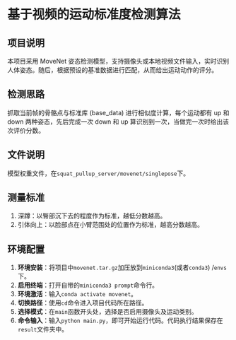 # 基于视频的运动标准度检测算法

## 项目说明

本项目采用 MoveNet 姿态检测模型，支持摄像头或本地视频文件输入，实时识别人体姿态。随后，根据预设的基准数据进行匹配，从而给出运动动作的评分。

## 检测思路

抓取当前帧的骨骼点与标准库 (base_data) 进行相似度计算，每个运动都有 up 和 down 两种姿态，先后完成一次 down 和 up 算识别到一次，当做完一次时给出该次评价分数。

## 文件说明

模型权重文件，在`squat_pullup_server/movenet/singlepose`下。

## 测量标准

1. 深蹲：以臀部沉下去的程度作为标准，越低分数越高。
2. 引体向上：以脸部点在小臂范围处的位置作为标准，越高分数越高。

## 环境配置

1. **环境安装**：将项目中`movenet.tar.gz`加压放到`miniconda3`(或者`conda3`) /`envs`下。
2. **启用终端**：打开自带的`miniconda3 prompt`命令行。
3. **环境激活**：输入`conda activate movenet`。
4. **切换路径**：使用`cd`命令进入项目代码所在路径。
5. **选择模式**：在`main`函数开头处，选择是否启用摄像头及运动类别。
6. **命令输入**：输入`python main.py`，即可开始运行代码。代码执行结果保存在`result`文件夹中。